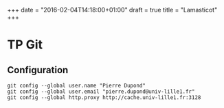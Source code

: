 +++
date = "2016-02-04T14:18:00+01:00"
draft = true
title = "Lamasticot"
+++

# TP Git 
## Configuration

	git config --global user.name "Pierre Dupond"
	git config --global user.email "pierre.dupond@univ-lille1.fr"
	git config --global http.proxy http://cache.univ-lille1.fr:3128
